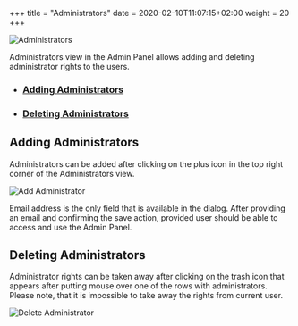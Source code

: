 +++
title = "Administrators"
date = 2020-02-10T11:07:15+02:00
weight = 20
+++

![Administrators](/img/kubermatic/v2.19/ui/admins.png?classes=shadow,border "Administrators View")

Administrators view in the Admin Panel allows adding and deleting administrator rights to the users.

- ### [Adding Administrators](#adding-administrators)
- ### [Deleting Administrators](#deleting-administrators)

## Adding Administrators
Administrators can be added after clicking on the plus icon in the top right corner of the Administrators view.

![Add Administrator](/img/kubermatic/v2.19/ui/admin_add.png?classes=shadow,border&height=200 "Administrator Add Dialog")

Email address is the only field that is available in the dialog. After providing an email and confirming the save action,
provided user should be able to access and use the Admin Panel.

## Deleting Administrators
Administrator rights can be taken away after clicking on the trash icon that appears after putting mouse over one of the
rows with administrators. Please note, that it is impossible to take away the rights from current user.

![Delete Administrator](/img/kubermatic/v2.19/ui/admin_delete.png?classes=shadow,border&height=200 "Administrator Delete Dialog")
